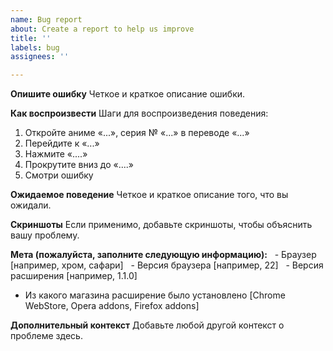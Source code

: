 ```yaml
---
name: Bug report
about: Create a report to help us improve
title: ''
labels: bug
assignees: ''

---
```


**Опишите ошибку**
Четкое и краткое описание ошибки.

**Как воспроизвести**
Шаги для воспроизведения поведения:
1. Откройте аниме «...», серия № «...» в переводе «...»
1. Перейдите к «...»
2. Нажмите «....»
3. Прокрутите вниз до «....»
4. Смотри ошибку

**Ожидаемое поведение**
Четкое и краткое описание того, что вы ожидали.

**Скриншоты**
Если применимо, добавьте скриншоты, чтобы объяснить вашу проблему.

**Мета (пожалуйста, заполните следующую информацию):**
  - Браузер [например, хром, сафари]
  - Версия браузера [например, 22]
  - Версия расширения [например, 1.1.0]
  - Из какого магазина расширение было установлено [Chrome WebStore, Opera addons, Firefox addons]

**Дополнительный контекст**
Добавьте любой другой контекст о проблеме здесь.
